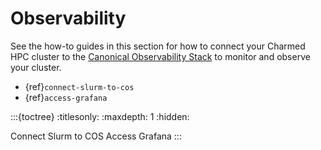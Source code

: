 # Observability

See the how-to guides in this section for how to connect your Charmed HPC
cluster to the [Canonical Observability Stack](https://charmhub.io/topics/canonical-observability-stack)
to monitor and observe your cluster.

- {ref}`connect-slurm-to-cos`
- {ref}`access-grafana`

:::{toctree}
:titlesonly:
:maxdepth: 1
:hidden:

Connect Slurm to COS <connect-slurm-to-cos>
Access Grafana <access-grafana>
:::
